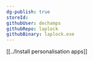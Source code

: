 ```yaml
---
dg-publish: true
storeId: 
githubUser: dechamps
githubRepo: laplock
githubBinary: laplock.exe
---
```


[[../Install personalisation apps]]